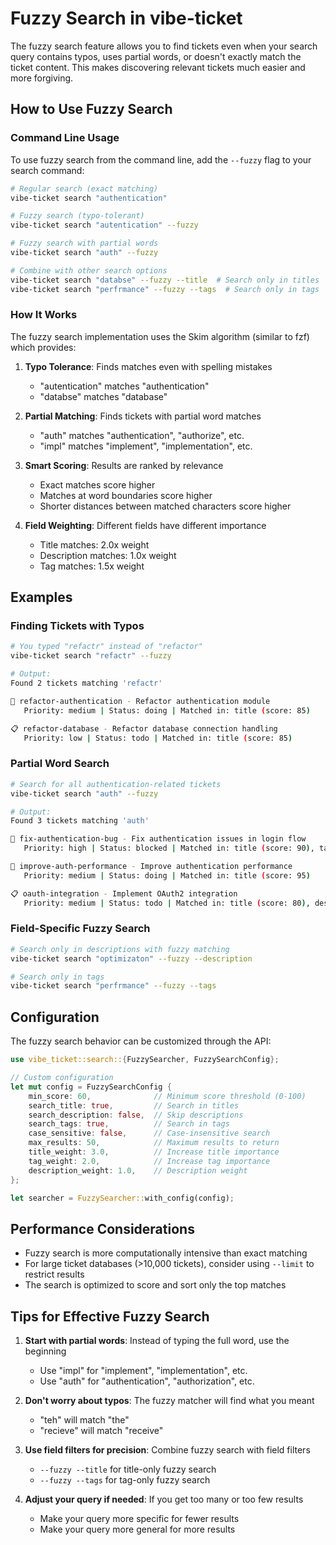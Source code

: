 # Fuzzy Search in vibe-ticket

The fuzzy search feature allows you to find tickets even when your search query contains typos, uses partial words, or doesn't exactly match the ticket content. This makes discovering relevant tickets much easier and more forgiving.

## How to Use Fuzzy Search

### Command Line Usage

To use fuzzy search from the command line, add the `--fuzzy` flag to your search command:

```bash
# Regular search (exact matching)
vibe-ticket search "authentication"

# Fuzzy search (typo-tolerant)
vibe-ticket search "autentication" --fuzzy

# Fuzzy search with partial words
vibe-ticket search "auth" --fuzzy

# Combine with other search options
vibe-ticket search "databse" --fuzzy --title  # Search only in titles
vibe-ticket search "perfrmance" --fuzzy --tags  # Search only in tags
```

### How It Works

The fuzzy search implementation uses the Skim algorithm (similar to fzf) which provides:

1. **Typo Tolerance**: Finds matches even with spelling mistakes
   - "autentication" matches "authentication"
   - "databse" matches "database"

2. **Partial Matching**: Finds tickets with partial word matches
   - "auth" matches "authentication", "authorize", etc.
   - "impl" matches "implement", "implementation", etc.

3. **Smart Scoring**: Results are ranked by relevance
   - Exact matches score higher
   - Matches at word boundaries score higher
   - Shorter distances between matched characters score higher

4. **Field Weighting**: Different fields have different importance
   - Title matches: 2.0x weight
   - Description matches: 1.0x weight
   - Tag matches: 1.5x weight

## Examples

### Finding Tickets with Typos

```bash
# You typed "refactr" instead of "refactor"
vibe-ticket search "refactr" --fuzzy

# Output:
Found 2 tickets matching 'refactr'

🔄 refactor-authentication - Refactor authentication module
   Priority: medium | Status: doing | Matched in: title (score: 85)

📋 refactor-database - Refactor database connection handling
   Priority: low | Status: todo | Matched in: title (score: 85)
```

### Partial Word Search

```bash
# Search for all authentication-related tickets
vibe-ticket search "auth" --fuzzy

# Output:
Found 3 tickets matching 'auth'

🚫 fix-authentication-bug - Fix authentication issues in login flow
   Priority: high | Status: blocked | Matched in: title (score: 90), tags (score: 90)

🔄 improve-auth-performance - Improve authentication performance
   Priority: medium | Status: doing | Matched in: title (score: 95)

📋 oauth-integration - Implement OAuth2 integration
   Priority: medium | Status: todo | Matched in: title (score: 80), description (score: 75)
```

### Field-Specific Fuzzy Search

```bash
# Search only in descriptions with fuzzy matching
vibe-ticket search "optimizaton" --fuzzy --description

# Search only in tags
vibe-ticket search "perfrmance" --fuzzy --tags
```

## Configuration

The fuzzy search behavior can be customized through the API:

```rust
use vibe_ticket::search::{FuzzySearcher, FuzzySearchConfig};

// Custom configuration
let mut config = FuzzySearchConfig {
    min_score: 60,              // Minimum score threshold (0-100)
    search_title: true,         // Search in titles
    search_description: false,  // Skip descriptions
    search_tags: true,          // Search in tags
    case_sensitive: false,      // Case-insensitive search
    max_results: 50,            // Maximum results to return
    title_weight: 3.0,          // Increase title importance
    tag_weight: 2.0,            // Increase tag importance
    description_weight: 1.0,    // Description weight
};

let searcher = FuzzySearcher::with_config(config);
```

## Performance Considerations

- Fuzzy search is more computationally intensive than exact matching
- For large ticket databases (>10,000 tickets), consider using `--limit` to restrict results
- The search is optimized to score and sort only the top matches

## Tips for Effective Fuzzy Search

1. **Start with partial words**: Instead of typing the full word, use the beginning
   - Use "impl" for "implement", "implementation", etc.
   - Use "auth" for "authentication", "authorization", etc.

2. **Don't worry about typos**: The fuzzy matcher will find what you meant
   - "teh" will match "the"
   - "recieve" will match "receive"

3. **Use field filters for precision**: Combine fuzzy search with field filters
   - `--fuzzy --title` for title-only fuzzy search
   - `--fuzzy --tags` for tag-only fuzzy search

4. **Adjust your query if needed**: If you get too many or too few results
   - Make your query more specific for fewer results
   - Make your query more general for more results